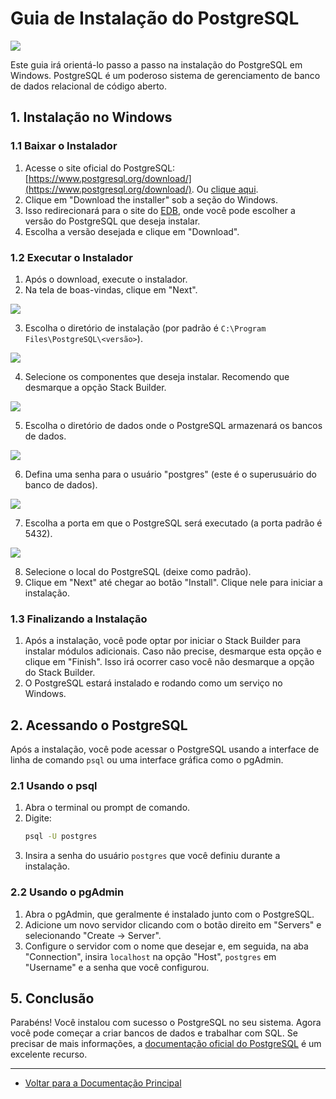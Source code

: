 # Guia de Instalação do PostgreSQL

![](/images/Postgres/postgresql_logo.png)

Este guia irá orientá-lo passo a passo na instalação do PostgreSQL em Windows. PostgreSQL é um poderoso sistema de gerenciamento de banco de dados relacional de código aberto.

## 1. Instalação no Windows

### 1.1 Baixar o Instalador

1. Acesse o site oficial do PostgreSQL: [https://www.postgresql.org/download/](https://www.postgresql.org/download/). Ou [clique aqui](https://www.dropbox.com/scl/fi/rcv94tu0di94x5tgjmjgx/postgresql-16.3-2-windows-x64.exe?rlkey=3tqfnut81j2kws6w6n7bgo6db&dl=0).
2. Clique em "Download the installer" sob a seção do Windows.
3. Isso redirecionará para o site do [EDB](https://www.enterprisedb.com/downloads/postgres-postgresql-downloads), onde você pode escolher a versão do PostgreSQL que deseja instalar.
4. Escolha a versão desejada e clique em "Download".

### 1.2 Executar o Instalador

1. Após o download, execute o instalador.
2. Na tela de boas-vindas, clique em "Next".

![](/images/Postgres/1.png)

3. Escolha o diretório de instalação (por padrão é `C:\Program Files\PostgreSQL\<versão>`).

![](/images/Postgres/2.png)

4. Selecione os componentes que deseja instalar. Recomendo que desmarque a opção Stack Builder.

![](/images/Postgres/3.png)

5. Escolha o diretório de dados onde o PostgreSQL armazenará os bancos de dados.

![](/images/Postgres/4.png)

6. Defina uma senha para o usuário "postgres" (este é o superusuário do banco de dados).

![](/images/Postgres/5.png)

7. Escolha a porta em que o PostgreSQL será executado (a porta padrão é 5432).

![](/images/Postgres/6.png)

8. Selecione o local do PostgreSQL (deixe como padrão).
9. Clique em "Next" até chegar ao botão "Install". Clique nele para iniciar a instalação.

### 1.3 Finalizando a Instalação

1. Após a instalação, você pode optar por iniciar o Stack Builder para instalar módulos adicionais. Caso não precise, desmarque esta opção e clique em "Finish". Isso irá ocorrer caso você não desmarque a opção do Stack Builder.
2. O PostgreSQL estará instalado e rodando como um serviço no Windows.

## 2. Acessando o PostgreSQL

Após a instalação, você pode acessar o PostgreSQL usando a interface de linha de comando `psql` ou uma interface gráfica como o pgAdmin.

### 2.1 Usando o psql

1. Abra o terminal ou prompt de comando.
2. Digite:
   ```sh
   psql -U postgres
   ```
3. Insira a senha do usuário `postgres` que você definiu durante a instalação.

### 2.2 Usando o pgAdmin

1. Abra o pgAdmin, que geralmente é instalado junto com o PostgreSQL.
2. Adicione um novo servidor clicando com o botão direito em "Servers" e selecionando "Create -> Server".
3. Configure o servidor com o nome que desejar e, em seguida, na aba "Connection", insira `localhost` na opção "Host", `postgres` em "Username" e a senha que você configurou.

## 5. Conclusão

Parabéns! Você instalou com sucesso o PostgreSQL no seu sistema. Agora você pode começar a criar bancos de dados e trabalhar com SQL. Se precisar de mais informações, a [documentação oficial do PostgreSQL](https://www.postgresql.org/docs/) é um excelente recurso.

---

* [Voltar para a Documentação Principal](/README.md)
